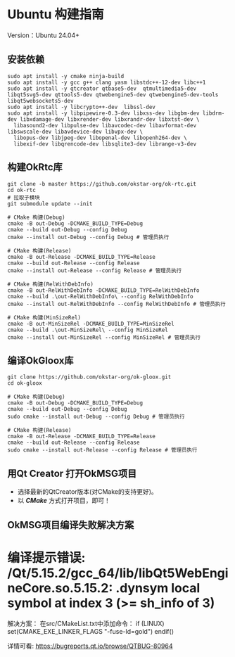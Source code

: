 # Ubuntu 构建指南

Version：Ubuntu 24.04+

## 安装依赖

```shell
sudo apt install -y cmake ninja-build 
sudo apt install -y gcc g++ clang yasm libstdc++-12-dev libc++1
sudo apt install -y qtcreator qtbase5-dev  qtmultimedia5-dev libqt5svg5-dev qttools5-dev qtwebengine5-dev qtwebengine5-dev-tools libqt5websockets5-dev
sudo apt install -y libcrypto++-dev  libssl-dev
sudo apt install -y libpipewire-0.3-dev libxss-dev libgbm-dev libdrm-dev libxdamage-dev libxrender-dev libxrandr-dev libxtst-dev \
  libasound2-dev libpulse-dev libavcodec-dev libavformat-dev libswscale-dev libavdevice-dev libvpx-dev \
  libopus-dev libjpeg-dev libopenal-dev libopenh264-dev \
  libexif-dev libqrencode-dev libsqlite3-dev librange-v3-dev
```

## 构建OkRtc库

```shell
git clone -b master https://github.com/okstar-org/ok-rtc.git
cd ok-rtc
# 拉取子模块
git submodule update --init

# CMake 构建(Debug)
cmake -B out-Debug -DCMAKE_BUILD_TYPE=Debug
cmake --build out-Debug --config Debug
cmake --install out-Debug --config Debug # 管理员执行

# CMake 构建(Release)
cmake -B out-Release -DCMAKE_BUILD_TYPE=Release
cmake --build out-Release --config Release
cmake --install out-Release --config Release # 管理员执行

# CMake 构建(RelWithDebInfo)
cmake -B out-RelWithDebInfo -DCMAKE_BUILD_TYPE=RelWithDebInfo
cmake --build .\out-RelWithDebInfo\ --config RelWithDebInfo
cmake --install out-RelWithDebInfo --config RelWithDebInfo # 管理员执行

# CMake 构建(MinSizeRel)
cmake -B out-MinSizeRel -DCMAKE_BUILD_TYPE=MinSizeRel
cmake --build .\out-MinSizeRel\ --config MinSizeRel
cmake --install out-MinSizeRel --config MinSizeRel # 管理员执行
```

## 编译OkGloox库

```shell
git clone https://github.com/okstar-org/ok-gloox.git
cd ok-gloox

# CMake 构建(Debug)
cmake -B out-Debug -DCMAKE_BUILD_TYPE=Debug
cmake --build out-Debug --config Debug
sudo cmake --install out-Debug --config Debug # 管理员执行

# CMake 构建(Release)
cmake -B out-Release -DCMAKE_BUILD_TYPE=Release
cmake --build out-Release --config Release
sudo cmake --install out-Release --config Release # 管理员执行
```

## 用Qt Creator 打开OkMSG项目

- 选择最新的QtCreator版本(对CMake的支持更好)。
- 以 ***CMake*** 方式打开项目，即可！


## OkMSG项目编译失败解决方案

# 编译提示错误:  /Qt/5.15.2/gcc_64/lib/libQt5WebEngineCore.so.5.15.2: .dynsym local symbol at index 3 (>= sh_info of 3)
解决方案：
在src/CMakeList.txt中添加命令：
if (LINUX)
    set(CMAKE_EXE_LINKER_FLAGS "-fuse-ld=gold")
endif()

详情可看: https://bugreports.qt.io/browse/QTBUG-80964



